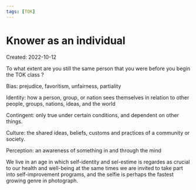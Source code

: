```yaml
---
tags: [TOK] 
---
```

# Knower as an individual
Created: 2022-10-12

To what extent are you still the same person that you were before you begin the TOK class ?

Bias: prejudice, favoritism, unfairness, partiality

Identity: how a person, group, or nation sees themselves in relation to other people, groups, nations, ideas, and the world

Contingent: only true under certain conditions, and dependent on other things.

Culture: the shared ideas, beliefs, customs and practices of a community or society.

Perception: an awareness of something in and through the mind

We live in an age in which self-identity and sel-estime is regardes as crucial to our health and well-being at the same times we are invited to take part into self-improvement programs, and the selfie is perhaps the fastest growing genre in photograph.

